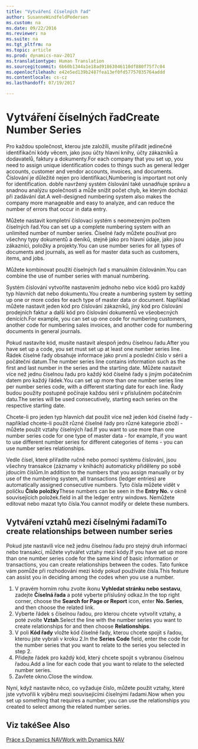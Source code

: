 ```yaml
---
title: "Vytváření číselných řad"
author: SusanneWindfeldPedersen
ms.custom: na
ms.date: 09/22/2016
ms.reviewer: na
ms.suite: na
ms.tgt_pltfrm: na
ms.topic: article
ms.prod: dynamics-nav-2017
ms.translationtype: Human Translation
ms.sourcegitcommit: 6b60b1344a1e18ad91863046110df880f75f7c04
ms.openlocfilehash: e42e5ed139b2487fea13ef0fd57757035764addd
ms.contentlocale: cs-cz
ms.lasthandoff: 07/19/2017

---
```


# <a name="create-number-series"></a><span data-ttu-id="5ec83-102">Vytváření číselných řad</span><span class="sxs-lookup"><span data-stu-id="5ec83-102">Create Number Series</span></span>

<span data-ttu-id="5ec83-103">Pro každou společnost, kterou jste založili, musíte přiřadit jedinečné identifikační kódy věcem, jako jsou účty hlavní knihy, účty zákazníků a dodavatelů, faktury a dokumenty.</span><span class="sxs-lookup"><span data-stu-id="5ec83-103">For each company that you set up, you need to assign unique identification codes to things such as general ledger accounts, customer and vendor accounts, invoices, and documents.</span></span> <span data-ttu-id="5ec83-104">Číslování je důležité nejen pro identifikaci,</span><span class="sxs-lookup"><span data-stu-id="5ec83-104">Numbering is important not only for identification.</span></span> <span data-ttu-id="5ec83-105">dobře navržený systém číslování také usnadňuje správu a snadnou analýzu společnosti a může snížit počet chyb, ke kterým dochází při zadávání dat.</span><span class="sxs-lookup"><span data-stu-id="5ec83-105">A well-designed numbering system also makes the company more manageable and easy to analyze, and can reduce the number of errors that occur in data entry.</span></span>

<span data-ttu-id="5ec83-106">Můžete nastavit kompletní číslovací systém s neomezeným počtem číselných řad.</span><span class="sxs-lookup"><span data-stu-id="5ec83-106">You can set up a complete numbering system with an unlimited number of number series.</span></span> <span data-ttu-id="5ec83-107">Číselné řady můžete používat pro všechny typy dokumentů a deníků, stejně jako pro hlavní údaje, jako jsou zákazníci, položky a projekty.</span><span class="sxs-lookup"><span data-stu-id="5ec83-107">You can use number series for all types of documents and journals, as well as for master data such as customers, items, and jobs.</span></span>

<span data-ttu-id="5ec83-108">Můžete kombinovat použití číselných řad s manuálním číslováním.</span><span class="sxs-lookup"><span data-stu-id="5ec83-108">You can combine the use of number series with manual numbering.</span></span>

<span data-ttu-id="5ec83-109">Systém číslování vytvoříte nastavením jednoho nebo více kódů pro každý typ hlavních dat nebo dokumentu.</span><span class="sxs-lookup"><span data-stu-id="5ec83-109">You create a numbering system by setting up one or more codes for each type of master data or document.</span></span> <span data-ttu-id="5ec83-110">Například můžete nastavit jeden kód pro číslování zákazníků, jiný kód pro číslování prodejních faktur a další kód pro číslování dokumentů ve všeobecných denících.</span><span class="sxs-lookup"><span data-stu-id="5ec83-110">For example, you can set up one code for numbering customers, another code for numbering sales invoices, and another code for numbering documents in general journals.</span></span>

<span data-ttu-id="5ec83-111">Pokud nastavíte kód, musíte nastavit alespoň jednu číselnou řadu.</span><span class="sxs-lookup"><span data-stu-id="5ec83-111">After you have set up a code, you set must set up at least one number series line.</span></span> <span data-ttu-id="5ec83-112">Řádek číselné řady obsahuje informace jako první a poslední číslo v sérii a počáteční datum.</span><span class="sxs-lookup"><span data-stu-id="5ec83-112">The number series line contains information such as the first and last number in the series and the starting date.</span></span> <span data-ttu-id="5ec83-113">Můžete nastavit více než jednu číselnou řadu pro každý kód číselné řady s jiným počátečním datem pro každý řádek.</span><span class="sxs-lookup"><span data-stu-id="5ec83-113">You can set up more than one number series line per number series code, with a different starting date for each line.</span></span> <span data-ttu-id="5ec83-114">Řady budou použity postupně počínaje každou sérií v příslušném počátečním datu.</span><span class="sxs-lookup"><span data-stu-id="5ec83-114">The series will be used consecutively, starting each series on the respective starting date.</span></span>

<span data-ttu-id="5ec83-115">Chcete-li pro jeden typ hlavních dat použít více než jeden kód číselné řady - například chcete-li použít různé číselné řady pro různé kategorie zboží - můžete použít vztahy číselných řad.</span><span class="sxs-lookup"><span data-stu-id="5ec83-115">If you want to use more than one number series code for one type of master data - for example, if you want to use different number series for different categories of items - you can use number series relationships.</span></span>

<span data-ttu-id="5ec83-116">Vedle čísel, které přiřadíte ručně nebo pomocí systému číslování, jsou všechny transakce (záznamy v knihách) automaticky přiděleny po sobě jdoucím číslům.</span><span class="sxs-lookup"><span data-stu-id="5ec83-116">In addition to the numbers that you assign manually or by use of the numbering system, all transactions (ledger entries) are automatically assigned consecutive numbers.</span></span> <span data-ttu-id="5ec83-117">Tyto čísla můžete vidět v políčku **Číslo položky**</span><span class="sxs-lookup"><span data-stu-id="5ec83-117">These numbers can be seen in the **Entry No.**</span></span> <span data-ttu-id="5ec83-118">v okně souvisejících položek.</span><span class="sxs-lookup"><span data-stu-id="5ec83-118">field in all the ledger entry windows.</span></span> <span data-ttu-id="5ec83-119">Nemůžete editovat nebo mazat tyto čísla.</span><span class="sxs-lookup"><span data-stu-id="5ec83-119">You cannot modify or delete these numbers.</span></span>

## <a name="to-create-relationships-between-number-series"></a><span data-ttu-id="5ec83-120">Vytváření vztahů mezi číselnými řadami</span><span class="sxs-lookup"><span data-stu-id="5ec83-120">To create relationships between number series</span></span>
<span data-ttu-id="5ec83-121">Pokud jste nastavili více než jednu číselnou řadu pro stejný druh informací nebo transakcí, můžete vytvářet vztahy mezi kódy.</span><span class="sxs-lookup"><span data-stu-id="5ec83-121">If you have set up more than one number series code for the same kind of basic information or transactions, you can create relationships between the codes.</span></span> <span data-ttu-id="5ec83-122">Tato funkce vám pomůže  při rozhodování mezi kódy pokud používáte čísla.</span><span class="sxs-lookup"><span data-stu-id="5ec83-122">This feature can assist you in deciding among the codes when you use a number.</span></span>

1. <span data-ttu-id="5ec83-123">V pravém horním rohu zvolte ikonu **Vyhledat stránku nebo sestavu**, zadejte **Číselná řada** a poté vyberte příslušný odkaz.</span><span class="sxs-lookup"><span data-stu-id="5ec83-123">In the top right corner, choose the **Search for Page or Report** icon, enter **No. Series**, and then choose the related link.</span></span>
2. <span data-ttu-id="5ec83-124">Vyberte řádek s číselnou řadou, pro kterou chcete vytvořit vztahy, a poté zvolte **Vztah**.</span><span class="sxs-lookup"><span data-stu-id="5ec83-124">Select the line with the number series you want to create relationships for and then choose **Relationships**.</span></span>
3. <span data-ttu-id="5ec83-125">V poli **Kód řady** vložte kód číselné řady, kterou chcete spojit s řadou, kterou jste vybrali v kroku 2.</span><span class="sxs-lookup"><span data-stu-id="5ec83-125">In the **Series Code** field, enter the code for the number series that you want to relate to the series you selected in step 2.</span></span>
4. <span data-ttu-id="5ec83-126">Přidejte řádek pro každý kód, který chcete spojit s vybranou číselnou řadou.</span><span class="sxs-lookup"><span data-stu-id="5ec83-126">Add a line for each code that you want to relate to the selected number series.</span></span>
5. <span data-ttu-id="5ec83-127">Zavřete okno.</span><span class="sxs-lookup"><span data-stu-id="5ec83-127">Close the window.</span></span>

<span data-ttu-id="5ec83-128">Nyní, když nastavíte něco, co vyžaduje číslo, můžete použít vztahy, které jste vytvořili k výběru mezi souvisejícími číselnými řadami.</span><span class="sxs-lookup"><span data-stu-id="5ec83-128">Now when you set up something that requires a number, you can use the relationships you created to select among the related number series.</span></span>

## <a name="see-also"></a><span data-ttu-id="5ec83-129">Viz také</span><span class="sxs-lookup"><span data-stu-id="5ec83-129">See Also</span></span>
[<span data-ttu-id="5ec83-130">Práce s Dynamics NAV</span><span class="sxs-lookup"><span data-stu-id="5ec83-130">Work with Dynamics NAV</span></span>](ui-work-product.md)

